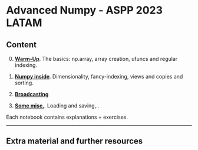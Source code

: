 # Advanced Numpy - ASPP 2023 LATAM

## Content

0. **[Warm-Up](warm-up.ipynb)**. The basics: np.array, array creation, ufuncs and regular indexing.

1. **[Numpy inside](notebook-1.ipynb)**. Dimensionality, fancy-indexing, views and copies and sorting.

2. **[Broadcasting](notebook-2.ipynb)**
  
3. **[Some misc.](notebook-3.ipynb)**. Loading and saving,..

Each notebook contains explanations + exercises.

---

## Extra material and further resources

